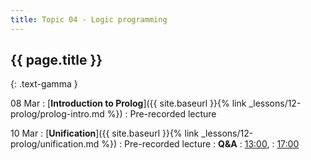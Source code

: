 ```yaml
---
title: Topic 04 - Logic programming
---
```


## {{ page.title }}
{: .text-gamma }

08 Mar
: [**Introduction to Prolog**]({{ site.baseurl }}{% link _lessons/12-prolog/prolog-intro.md %})
  : Pre-recorded lecture

10 Mar
: [**Unification**]({{ site.baseurl }}{% link _lessons/12-prolog/unification.md %})
  : Pre-recorded lecture
: **Q&A**
  : [13:00](https://youtu.be/dtdRwmZBrCw),
  : [17:00](https://youtu.be/fM8onekuCfg)

